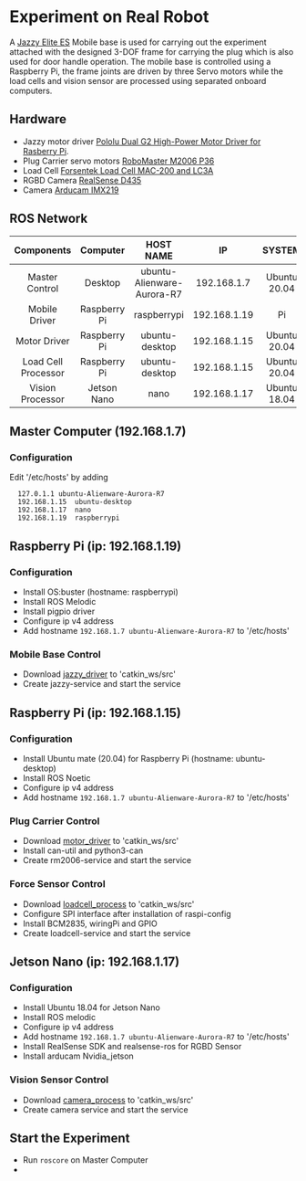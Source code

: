 # Experiment on Real Robot

A [Jazzy Elite ES](https://www.pridemobility.com/jazzy-power-chairs/jazzy-elite-es/) Mobile base is used for carrying out the experiment attached with the designed 3-DOF frame for carrying the plug which is also used for door handle operation. The mobile base is controlled using a Raspberry Pi, the frame joints are driven by three Servo motors while the load cells and vision sensor are processed using separated onboard computers.  

## Hardware
- Jazzy motor driver [Pololu Dual G2 High-Power Motor Driver for Rasberry Pi](https://www.pololu.com/product/3754).
- Plug Carrier servo motors [RoboMaster M2006 P36](https://www.robomaster.com/zh-CN/products/components/general/M2006)
- Load Cell [Forsentek Load Cell MAC-200 and LC3A](http://www.forsentek.com/down/multi_axis_load_cell_MAC.pdf)
- RGBD Camera [RealSense D435](https://www.intelrealsense.com/depth-camera-d435/)
- Camera [Arducam IMX219](https://www.arducam.com/product/arducam-imx219-auto-focus-camera-module-drop-in-replacement-for-raspberry-pi-v2-and-nvidia-jetson-nano-camera/)

## ROS Network
|Components|Computer|HOST NAME|IP|SYSTEM|ROS|Is Master|
|:---:|:---:|:---:|:---:|:---:|:---:|:---:|
|Master Control|Desktop|ubuntu-Alienware-Aurora-R7|192.168.1.7|Ubuntu 20.04|Noetic|YES|
|Mobile Driver|Raspberry Pi|raspberrypi|192.168.1.19|Pi|Melodic|No|
|Motor Driver|Raspberry Pi|ubuntu-desktop|192.168.1.15|Ubuntu 20.04|Noetic|No|
|Load Cell Processor|Raspberry Pi|ubuntu-desktop|192.168.1.15|Ubuntu 20.04|Noetic|No|
|Vision Processor|Jetson Nano|nano|192.168.1.17|Ubuntu 18.04|Melodic|No|

## Master Computer (192.168.1.7)
### Configuration
Edit '/etc/hosts' by adding
```
  127.0.1.1	ubuntu-Alienware-Aurora-R7
  192.168.1.15  ubuntu-desktop
  192.168.1.17	nano
  192.168.1.19	raspberrypi
```

## Raspberry Pi (ip: 192.168.1.19)
### Configuration
- Install OS:buster (hostname: raspberrypi)
- Install ROS Melodic
- Install pigpio driver
- Configure ip v4 address
- Add hostname ```192.168.1.7 ubuntu-Alienware-Aurora-R7``` to '/etc/hosts'

### Mobile Base Control
- Download [jazzy_driver](https://github.com/suneric/jazzy_driver) to 'catkin_ws/src'
- Create jazzy-service and start the service

## Raspberry Pi (ip: 192.168.1.15)
### Configuration
- Install Ubuntu mate (20.04) for Raspberry Pi (hostname: ubuntu-desktop)
- Install ROS Noetic
- Configure ip v4 address
- Add hostname ```192.168.1.7 ubuntu-Alienware-Aurora-R7``` to '/etc/hosts'

### Plug Carrier Control
- Download [motor_driver](https://github.com/suneric/motor_driver) to 'catkin_ws/src'
- Install can-util and python3-can
- Create rm2006-service and start the service

### Force Sensor Control
- Download [loadcell_process](https://github.com/suneric/loadcell_process) to 'catkin_ws/src'
- Configure SPI interface after installation of raspi-config
- Install BCM2835, wiringPi and GPIO
- Create loadcell-service and start the service

## Jetson Nano (ip: 192.168.1.17)
### Configuration
- Install Ubuntu 18.04 for Jetson Nano
- Install ROS melodic
- Configure ip v4 address
- Add hostname ```192.168.1.7 ubuntu-Alienware-Aurora-R7``` to '/etc/hosts'
- Install RealSense SDK and realsense-ros for RGBD Sensor
- Install arducam Nvidia_jetson

### Vision Sensor Control
- Download [camera_process](https://github.com/suneric/camera_process) to 'catkin_ws/src'
- Create camera service and start the service

## Start the Experiment
- Run ```roscore``` on Master Computer
-
